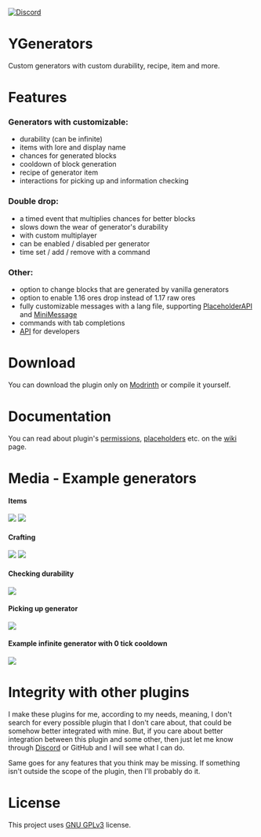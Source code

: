 [![Discord](https://img.shields.io/discord/1236019317208776786?style=flat&logo=discord&label=Discord&color=%235d6af2
)](https://discord.gg/kZJhKZ48j8)

# YGenerators
Custom generators with custom durability, recipe, item and more.

# Features
### Generators with customizable:
- durability (can be infinite)
- items with lore and display name
- chances for generated blocks
- cooldown of block generation
- recipe of generator item
- interactions for picking up and information checking

### Double drop:
- a timed event that multiplies chances for better blocks
- slows down the wear of generator's durability 
- with custom multiplayer
- can be enabled / disabled per generator
- time set / add / remove with a command

### Other:
- option to change blocks that are generated by vanilla generators
- option to enable 1.16 ores drop instead of 1.17 raw ores
- fully customizable messages with a lang file, supporting [PlaceholderAPI](https://github.com/PlaceholderAPI/PlaceholderAPI) and [MiniMessage](https://docs.advntr.dev/minimessage/index.html)
- commands with tab completions
- [API](https://github.com/Ynfuien/YGenerators/wiki/4.-Developer-API) for developers

# Download
You can download the plugin only on [Modrinth](https://modrinth.com/plugin/ygenerators) or compile it yourself.

# Documentation
You can read about plugin's [permissions](https://github.com/Ynfuien/YGenerators/wiki/2.-Permissions), [placeholders](https://github.com/Ynfuien/YGenerators/wiki/3.-Placeholders) etc. on the [wiki](https://github.com/Ynfuien/YGenerators/wiki) page.


# Media - Example generators
#### Items
![](https://i.imgur.com/7XCybJy.png)
![](https://i.imgur.com/eyJVDJL.png)
#### Crafting
![](https://i.imgur.com/RZ61mTI.png)
![](https://i.imgur.com/Q6ya7cH.png)
#### Checking durability
![](https://i.imgur.com/u4olMmm.gif)
#### Picking up generator
![](https://i.imgur.com/wistrWC.gif)
#### Example infinite generator with 0 tick cooldown
![](https://i.imgur.com/YtbBKPI.gif)

# Integrity with other plugins
I make these plugins for me, according to my needs, meaning, I don't search for every possible plugin that I don't care about, that could be somehow better integrated with mine. But, if you care about better integration between this plugin and some other, then just let me know through [Discord](https://discord.gg/kZJhKZ48j8) or GitHub and I will see what I can do.

Same goes for any features that you think may be missing. If something isn't outside the scope of the plugin, then I'll probably do it.

# License
This project uses [GNU GPLv3](https://github.com/Ynfuien/YGenerators/blob/main/LICENSE) license.